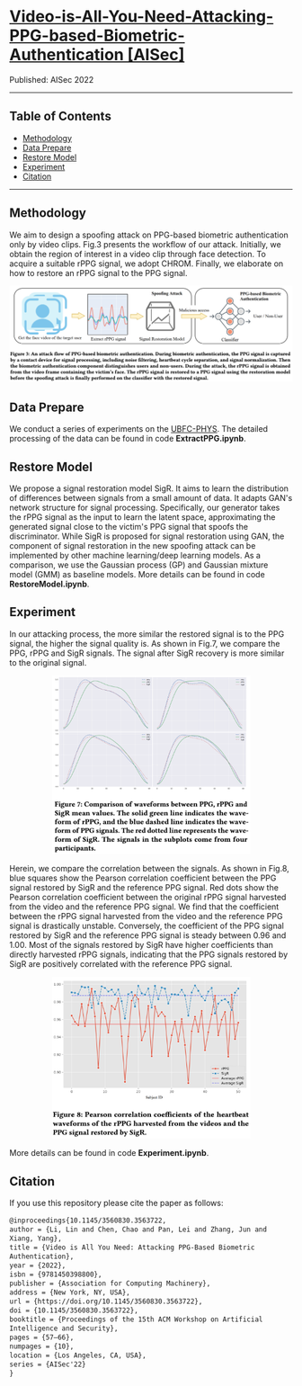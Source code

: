 # [Video-is-All-You-Need-Attacking-PPG-based-Biometric-Authentication [AISec]](https://dl.acm.org/doi/10.1145/3560830.3563722) 

Published: AISec 2022

***

## Table of Contents
* [Methodology](#methodology)
* [Data Prepare](#data-prepare)
* [Restore Model](#restoreModel)
* [Experiment](#experiment)
* [Citation](#citation)


----
## Methodology
We aim to design a spoofing attack on PPG-based biometric authentication only by video clips. Fig.3 presents the workflow of our attack. Initially, we obtain the region of interest in a video clip through face detection. To acquire a suitable rPPG signal, we adopt CHROM. Finally, we elaborate on how to restore an rPPG signal to the PPG signal. 

<div align=center>
<img width="853" alt="methodology" src="https://raw.githubusercontent.com/NasTul/Attacking-PPG-based-Biometric-Authentication/main/Figure/workflow.png">
</div>


## Data Prepare
We conduct a series of experiments on the [UBFC-PHYS](https://ieee-dataport.org/open-access/ubfc-phys-2). The detailed processing of the data can be found in code **ExtractPPG.ipynb**.


## Restore Model
We propose a signal restoration model SigR. It aims to learn the distribution of differences between signals from a small amount of data. It adapts GAN's network structure for signal processing. Specifically, our generator takes the rPPG signal as the input to learn the latent space, approximating the generated signal close to the victim's PPG signal that spoofs the discriminator. While SigR is proposed for signal restoration using GAN, the component of signal restoration in the new spoofing attack can be implemented by other machine learning/deep learning models. As a comparison, we use the Gaussian process (GP) and Gaussian mixture model (GMM) as baseline models. More details can be found in code **RestoreModel.ipynb**.


## Experiment
In our attacking process, the more similar the restored signal is to the PPG signal, the higher the signal quality is. As shown in Fig.7, we compare the PPG, rPPG and SigR signals. The signal after SigR recovery is more similar to the original signal. 

<div align=center>
<img width="353" alt="wave" src="https://raw.githubusercontent.com/NasTul/Attacking-PPG-based-Biometric-Authentication/main/Figure/wave.png">
</div>

Herein, we compare the correlation between the signals. 
As shown in Fig.8, blue squares show the Pearson correlation coefficient between the PPG signal restored by SigR and the reference PPG signal. 
Red dots show the Pearson correlation coefficient between the original rPPG signal harvested from the video and the reference PPG signal. We find that the coefficient between the rPPG signal harvested from the video and the reference PPG signal is drastically unstable. Conversely, the coefficient of the PPG signal restored by SigR and the reference PPG signal is steady between 0.96 and 1.00. Most of the signals restored by SigR have higher coefficients than directly harvested rPPG signals, indicating that the PPG signals restored by SigR are positively correlated with the reference PPG signal. 

<div align=center>
<img width="353" alt="wave" src="https://raw.githubusercontent.com/NasTul/Attacking-PPG-based-Biometric-Authentication/main/Figure/pearson.png">
</div>

More details can be found in code **Experiment.ipynb**.

## Citation

If you use this repository please cite the paper as follows:

```
@inproceedings{10.1145/3560830.3563722,
author = {Li, Lin and Chen, Chao and Pan, Lei and Zhang, Jun and Xiang, Yang},
title = {Video is All You Need: Attacking PPG-Based Biometric Authentication},
year = {2022},
isbn = {9781450398800},
publisher = {Association for Computing Machinery},
address = {New York, NY, USA},
url = {https://doi.org/10.1145/3560830.3563722},
doi = {10.1145/3560830.3563722},
booktitle = {Proceedings of the 15th ACM Workshop on Artificial Intelligence and Security},
pages = {57–66},
numpages = {10},
location = {Los Angeles, CA, USA},
series = {AISec'22}
}
```



